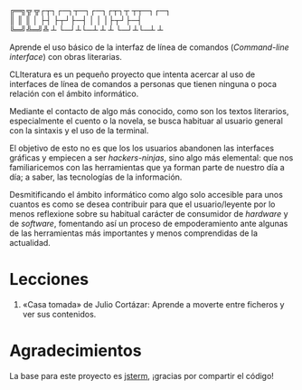 ╔═╗╦  ╦┌┬┐┌─┐┬─┐┌─┐┌┬┐┬ ┬┬─┐┌─┐<br />
║  ║  ║ │ ├┤ ├┬┘├─┤ │ │ │├┬┘├─┤<br />
╚═╝╩═╝╩ ┴ └─┘┴└─┴ ┴ ┴ └─┘┴└─┴ ┴

Aprende el uso básico de la interfaz de línea de comandos (*Command-line interface*)
con obras literarias.

CLIteratura es un pequeño proyecto que intenta acercar al uso de interfaces de línea
de comandos a personas que tienen ninguna o poca relación con el ámbito informático.

Mediante el contacto de algo más conocido, como son los textos literarios, especialmente
el cuento o la novela, se busca habituar al usuario general con la sintaxis y el
uso de la terminal.

El objetivo de esto no es que los los usuarios abandonen las interfaces gráficas
y empiecen a ser *hackers-ninjas*, sino algo más elemental: que nos familiaricemos
con las herramientas que ya forman parte de nuestro día a día; a saber, las tecnologías
de la información.

Desmitificando el ámbito informático como algo solo accesible para unos cuantos
es como se desea contribuir para que el usuario/leyente por lo menos reflexione
sobre su habitual carácter de consumidor de *hardware* y de *software*,
fomentando así un proceso de empoderamiento ante algunas de las herramientas más
importantes y menos comprendidas de la actualidad.

# Lecciones

1. «Casa tomada» de Julio Cortázar: Aprende a moverte entre ficheros y ver sus contenidos.

# Agradecimientos

La base para este proyecto es [jsterm](https://github.com/clarkduvall/jsterm),
¡gracias por compartir el código!
